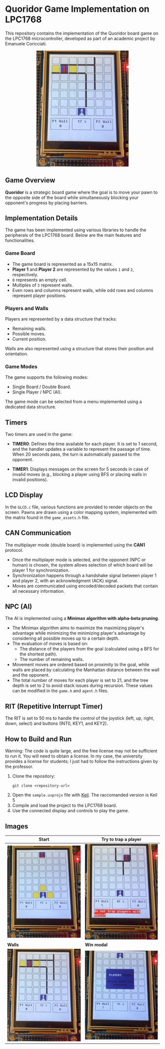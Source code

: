 
# Quoridor Game Implementation on LPC1768

This repository contains the implementation of the Quoridor board game on the LPC1768 microcontroller, developed as part of an academic project by Emanuele Coricciati.

<p align="center">
  <img width=300px src="images/walls.jpg" />
</p>
 
## Game Overview

**Quoridor** is a strategic board game where the goal is to move your pawn to the opposite side of the board while simultaneously blocking your opponent's progress by placing barriers.

## Implementation Details

The game has been implemented using various libraries to handle the peripherals of the LPC1768 board. Below are the main features and functionalities.

### Game Board

- The game board is represented as a 15x15 matrix.
- **Player 1** and **Player 2** are represented by the values `1` and `2`, respectively.
- `0` represents an empty cell.
- Multiples of `3` represent walls.
- Even rows and columns represent walls, while odd rows and columns represent player positions.

### Players and Walls

Players are represented by a data structure that tracks:
- Remaining walls.
- Possible moves.
- Current position.

Walls are also represented using a structure that stores their position and orientation.

### Game Modes

The game supports the following modes:
- Single Board / Double Board.
- Single Player / NPC (AI).

The game mode can be selected from a menu implemented using a dedicated data structure.

## Timers

Two timers are used in the game:

- **TIMER0**: Defines the time available for each player. It is set to 1 second, and the handler updates a variable to represent the passage of time. When 20 seconds pass, the turn is automatically passed to the opponent.
  
- **TIMER1**: Displays messages on the screen for 5 seconds in case of invalid moves (e.g., blocking a player using BFS or placing walls in invalid positions).

## LCD Display

In the `GLCD.c` file, various functions are provided to render objects on the screen. Pawns are drawn using a color mapping system, implemented with the matrix found in the `game_assets.h` file.

## CAN Communication

The multiplayer mode (double board) is implemented using the **CAN1** protocol.

- Once the multiplayer mode is selected, and the opponent (NPC or human) is chosen, the system allows selection of which board will be player 1 for synchronization.
- Synchronization happens through a handshake signal between player 1 and player 2, with an acknowledgment (ACK) signal.
- Moves are communicated using encoded/decoded packets that contain all necessary information.

## NPC (AI)

The AI is implemented using a **Minimax algorithm with alpha-beta pruning**.

- The Minimax algorithm aims to maximize the maximizing player's advantage while minimizing the minimizing player's advantage by considering all possible moves up to a certain depth.
- The evaluation of moves is based on:
  - The distance of the players from the goal (calculated using a BFS for the shortest path).
  - The number of remaining walls.
- Movement moves are ordered based on proximity to the goal, while walls are placed by calculating the Manhattan distance between the wall and the opponent.
- The total number of moves for each player is set to 21, and the tree depth is set to 2 to avoid stack issues during recursion. These values can be modified in the `game.h` and `agent.h` files.

## RIT (Repetitive Interrupt Timer)

The RIT is set to 50 ms to handle the control of the joystick (left, up, right, down, select) and buttons (INT0, KEY1, and KEY2).

## How to Build and Run

Warning: The code is quite large, and the free license may not be sufficient to run it. You will need to obtain a license. In my case, the university provides a license for students; I just had to follow the instructions given by the professor.

1. Clone the repository:
   ```
   git clone <repository-url>
   ```
2. Open the `sample.uvprojx` file with [Keil](https://www.keil.com/). The raccomanded version is Keil 5   
3. Compile and load the project to the LPC1768 board.
4. Use the connected display and controls to play the game.

## Images

| **Start**                | **Try to trap a player**                |
|----------------------------|----------------------------|
| ![start](/images/start.jpg) | ![trap](/images/trap.jpg) |
| **Walls**                | **Win modal**                |
| ![walls](/images/walls.jpg) | ![win](/images/win.jpg) |







